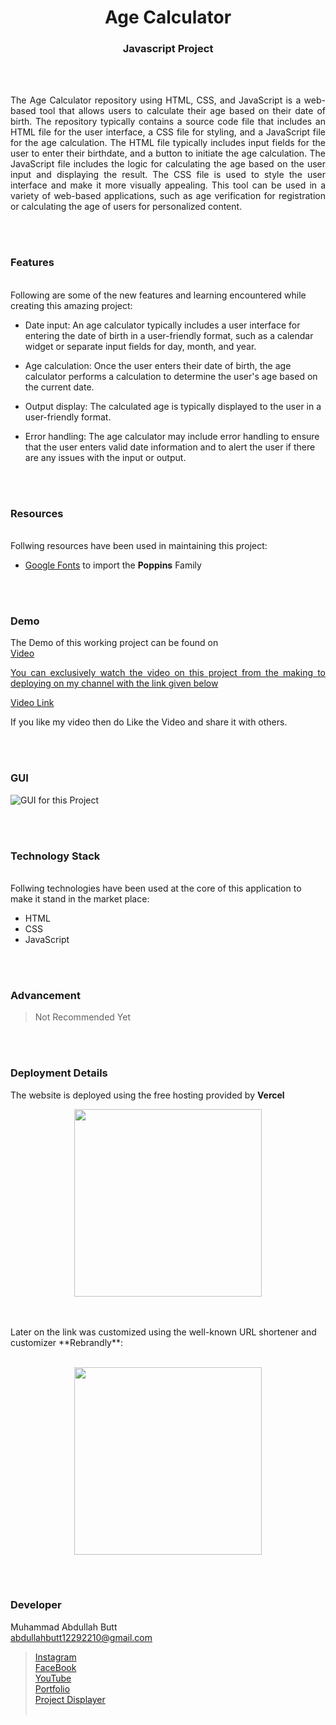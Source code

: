 <h1 align="center">
  Age Calculator
</h1>

<h3 align="center">
  Javascript Project
</h3>


<br><br>

<p align="justify">
The Age Calculator repository using HTML, CSS, and JavaScript is a web-based tool that allows users to calculate their age based on their date of birth. The repository typically contains a source code file that includes an HTML file for the user interface, a CSS file for styling, and a JavaScript file for the age calculation. The HTML file typically includes input fields for the user to enter their birthdate, and a button to initiate the age calculation. The JavaScript file includes the logic for calculating the age based on the user input and displaying the result. The CSS file is used to style the user interface and make it more visually appealing. This tool can be used in a variety of web-based applications, such as age verification for registration or calculating the age of users for personalized content.<br>
</p>


<br><br>
<!-- ................................................................................................................................. -->


### Features
<br>
Following are some of the new features and learning encountered while creating this amazing project:

- Date input: An age calculator typically includes a user interface for entering the date of birth in a user-friendly format, such as a calendar widget or separate input fields for day, month, and year.

- Age calculation: Once the user enters their date of birth, the age calculator performs a calculation to determine the user's age based on the current date.

- Output display: The calculated age is typically displayed to the user in a user-friendly format.

- Error handling: The age calculator may include error handling to ensure that the user enters valid date information and to alert the user if there are any issues with the input or output.


<br><br>
<!-- ................................................................................................................................. -->


### Resources
<br>
Follwing resources have been used in maintaining this project:

- [Google Fonts](https://fonts.google.com/) to import the <b>Poppins</b> Family 


<br><br>
<!-- ................................................................................................................................. -->


### Demo
<p align="justify">
  The Demo of this working project can be found on <br>
  <a href="></a>
</p>


<br><br>
<!-- ................................................................................................................................. -->



### Video
<p align="justify">
You can exclusively watch the video on this project from the making to deploying on my     channel with the link given below<br>

  [Video Link](# ) <br>

  If you like my video then do Like the Video and share it with others.
</p>


<br><br>
<!-- ................................................................................................................................. -->



### GUI
![GUI for this Project](path)


<br><br>
<!-- ................................................................................................................................. -->




### Technology Stack
<br>
Follwing technologies have been used at the core of this application to make it stand in the market place:

- HTML
- CSS
- JavaScript


<br><br>
<!-- ................................................................................................................................. -->


### Advancement

> Not Recommended Yet

<br><br>
<!-- ................................................................................................................................. -->


### Deployment Details

The website is deployed using the free hosting provided by **Vercel**
<p align = "center">
  <img src = "https://branditechture.agency/brand-logos/wp-content/uploads/wpdm-cache/Vercel-900x0.png" width = "300">
</p>
<br><br>
Later on the link was customized using the well-known URL shortener and customizer **Rebrandly**:<br><br>
<p align = "center">
  <img src = "https://www.rebrandly.com/images/URL-Shortener.fileextension.svg" width = "300">
</p>


<br><br>
<!-- ................................................................................................................................. -->


### Developer

Muhammad Abdullah Butt <br>
abdullahbutt12292210@gmail.com <br>
> [Instagram](https://www.instagram.com/abdullah.butt.22/)<br>
> [FaceBook](https://www.facebook.com/profile.php?id=100076291614529)<br>
> [YouTube](https://www.youtube.com/channel/UCnuOFQyMywg-KuoN-lmav1Q)<br>
> [Portfolio](https://rebrand.ly/MuhammadAbdullahButt_MABCORP)<br>
> [Project Displayer]( https://rebrand.ly/ProjectDisplayer_MABCORP)
<br><br>
<!-- ................................................................................................................................. -->






